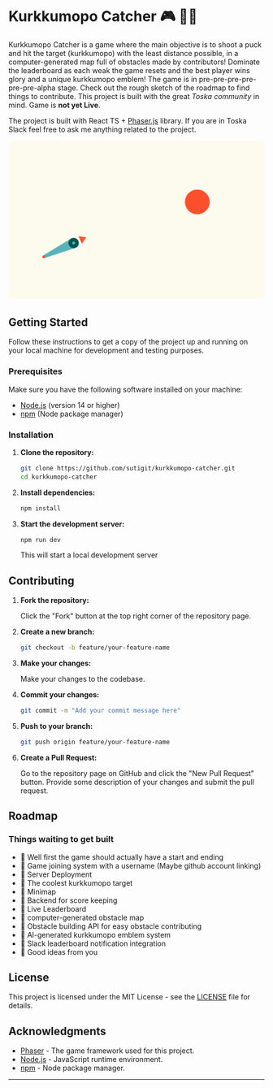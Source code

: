 # Kurkkumopo Catcher 🎮 🥒🛵

Kurkkumopo Catcher is a game where the main objective is to shoot a puck and hit the target (kurkkumopo) with the least distance possible, in a computer-generated map full of obstacles made by contributors! Dominate the leaderboard as each weak the game resets and the best player wins glory and a unique kurkkumopo emblem! The game is in pre-pre-pre-pre-pre-pre-alpha stage. Check out the rough sketch of the roadmap to find things to contribute. This project is built with the great _Toska community_ in mind. Game is **not yet Live**.

The project is built with React TS + [Phaser.js](https://phaser.io/) library. If you are in Toska Slack feel free to ask me anything related to the project.

![Game Screenshot](public/assets/kurkkumopo-catcher.png)

## Getting Started

Follow these instructions to get a copy of the project up and running on your local machine for development and testing purposes.

### Prerequisites

Make sure you have the following software installed on your machine:

-   [Node.js](https://nodejs.org/) (version 14 or higher)
-   [npm](https://www.npmjs.com/) (Node package manager)

### Installation

1. **Clone the repository:**

    ```sh
    git clone https://github.com/sutigit/kurkkumopo-catcher.git
    cd kurkkumopo-catcher
    ```

2. **Install dependencies:**

    ```sh
    npm install
    ```

3. **Start the development server:**

    ```sh
    npm run dev
    ```

    This will start a local development server

## Contributing

1. **Fork the repository:**

    Click the "Fork" button at the top right corner of the repository page.

2. **Create a new branch:**

    ```sh
    git checkout -b feature/your-feature-name
    ```

3. **Make your changes:**

    Make your changes to the codebase.

4. **Commit your changes:**

    ```sh
    git commit -m "Add your commit message here"
    ```

5. **Push to your branch:**

    ```sh
    git push origin feature/your-feature-name
    ```

6. **Create a Pull Request:**

    Go to the repository page on GitHub and click the "New Pull Request" button. Provide some description of your changes and submit the pull request.

## Roadmap

### Things waiting to get built

-   🥒 Well first the game should actually have a start and ending
-   🥒 Game joining system with a username (Maybe github account linking)
-   🥒 Server Deployment
-   🥒 The coolest kurkkumopo target
-   🥒 Minimap
-   🥒 Backend for score keeping
-   🥒 Live Leaderboard
-   🥒 computer-generated obstacle map
-   🥒 Obstacle building API for easy obstacle contributing
-   🥒 AI-generated kurkkumopo emblem system
-   🥒 Slack leaderboard notification integration
-   🥒 Good ideas from you

## License

This project is licensed under the MIT License - see the [LICENSE](LICENSE) file for details.

## Acknowledgments

-   [Phaser](https://phaser.io/) - The game framework used for this project.
-   [Node.js](https://nodejs.org/) - JavaScript runtime environment.
-   [npm](https://www.npmjs.com/) - Node package manager.

---

